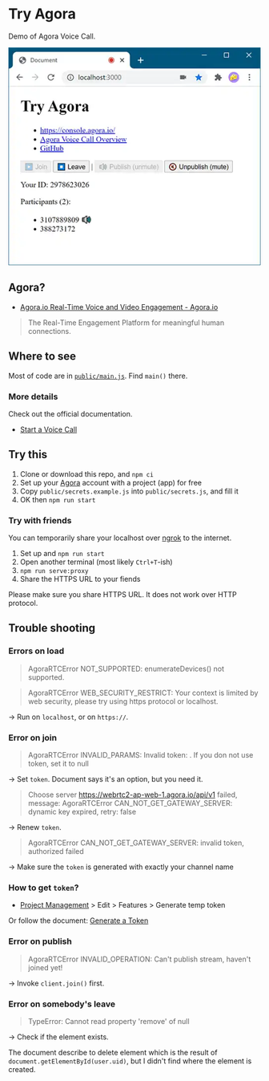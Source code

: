 # Try Agora

Demo of Agora Voice Call.

![screenshot](docs/screenshot.webp)

## Agora?

- [Agora.io Real-Time Voice and Video Engagement - Agora.io](https://www.agora.io/en/)

> The Real-Time Engagement Platform for meaningful human connections.

## Where to see

Most of code are in [`public/main.js`](public/main.js). Find `main()` there.

### More details

Check out the official documentation.

- [Start a Voice Call](https://docs.agora.io/en/Voice/start_call_audio_web_ng?platform=Web)

## Try this

1. Clone or download this repo, and `npm ci`
2. Set up your [Agora](https://www.agora.io/en/) account with a project (app) for free
4. Copy `public/secrets.example.js` into `public/secrets.js`, and fill it
5. OK then `npm run start`

### Try with friends

You can temporarily share your localhost over [ngrok](https://ngrok.com/) to the internet.

1. Set up and `npm run start`
2. Open another terminal (most likely `Ctrl+T`-ish)
3. `npm run serve:proxy`
4. Share the HTTPS URL to your fiends

Please make sure you share HTTPS URL. It does not work over HTTP protocol.

## Trouble shooting

### Errors on load

> AgoraRTCError NOT_SUPPORTED: enumerateDevices() not supported.

> AgoraRTCError WEB_SECURITY_RESTRICT: Your context is limited by web security, please try using https protocol or localhost.

→ Run on `localhost`, or on `https://`.

### Error on join

> AgoraRTCError INVALID_PARAMS: Invalid token: . If you don not use token, set it to null

→ Set `token`. Document says it's an option, but you need it.

> Choose server https://webrtc2-ap-web-1.agora.io/api/v1 failed, message: AgoraRTCError CAN_NOT_GET_GATEWAY_SERVER: dynamic key expired, retry: false

→ Renew `token`.

> AgoraRTCError CAN_NOT_GET_GATEWAY_SERVER: invalid token, authorized failed

→ Make sure the `token` is generated with exactly your channel name

### How to get `token`?

- [Project Management](https://console.agora.io/projects) > Edit > Features > Generate temp token

Or follow the document: [Generate a Token](https://docs.agora.io/en/Voice/token_server?platform=All%20Platforms)

### Error on publish

> AgoraRTCError INVALID_OPERATION: Can't publish stream, haven't joined yet!

→ Invoke `client.join()` first.

### Error on somebody's leave

> TypeError: Cannot read property 'remove' of null

→ Check if the element exists.

The document describe to delete element which is the result of `document.getElementById(user.uid)`, but I didn't find where the element is created.
